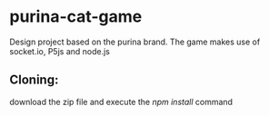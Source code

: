 # purina-cat-game
Design project based on the purina brand. The game makes use of socket.io, P5js and node.js

## Cloning:
download the zip file and execute the *npm install* command
